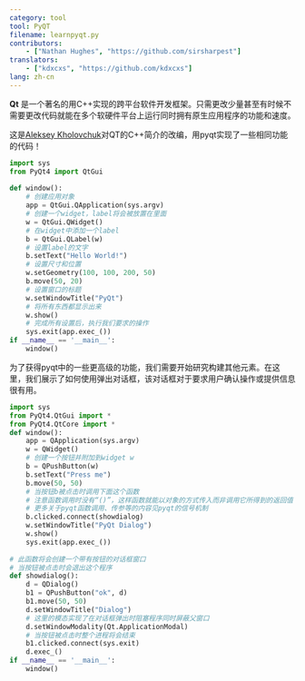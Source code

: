 ```yaml
---
category: tool
tool: PyQT
filename: learnpyqt.py
contributors:
    - ["Nathan Hughes", "https://github.com/sirsharpest"]
translators:
    - ["kdxcxs", "https://github.com/kdxcxs"]
lang: zh-cn
---
```


**Qt** 是一个著名的用C++实现的跨平台软件开发框架。只需更改少量甚至有时候不需要更改代码就能在多个软硬件平台上运行同时拥有原生应用程序的功能和速度。


这是[Aleksey Kholovchuk](https://github.com/vortexxx192)对QT的C++简介的改编，用pyqt实现了一些相同功能的代码！

```python
import sys
from PyQt4 import QtGui
    
def window():
    # 创建应用对象
    app = QtGui.QApplication(sys.argv)
    # 创建一个widget，label将会被放置在里面
    w = QtGui.QWidget()
    # 在widget中添加一个label
    b = QtGui.QLabel(w)
    # 设置label的文字
    b.setText("Hello World!")
    # 设置尺寸和位置
    w.setGeometry(100, 100, 200, 50)
    b.move(50, 20)
    # 设置窗口的标题
    w.setWindowTitle("PyQt")
    # 将所有东西都显示出来
    w.show()
    # 完成所有设置后，执行我们要求的操作
    sys.exit(app.exec_())
if __name__ == '__main__':
    window()
```

为了获得pyqt中的一些更高级的功能，我们需要开始研究构建其他元素。在这里，我们展示了如何使用弹出对话框，该对话框对于要求用户确认操作或提供信息很有用。

```Python 
import sys
from PyQt4.QtGui import *
from PyQt4.QtCore import *
def window():
    app = QApplication(sys.argv)
    w = QWidget()
    # 创建一个按钮并附加到widget w
    b = QPushButton(w)
    b.setText("Press me")
    b.move(50, 50)
    # 当按钮b被点击时调用下面这个函数
    # 注意函数调用时没有“()”，这样函数就能以对象的方式传入而非调用它所得到的返回值
    # 更多关于pyqt函数调用、传参等的内容见pyqt的信号机制
    b.clicked.connect(showdialog)
    w.setWindowTitle("PyQt Dialog")
    w.show()
    sys.exit(app.exec_())
    
# 此函数将会创建一个带有按钮的对话框窗口
# 当按钮被点击时会退出这个程序
def showdialog():
    d = QDialog()
    b1 = QPushButton("ok", d)
    b1.move(50, 50)
    d.setWindowTitle("Dialog")
    # 这里的模态实现了在对话框弹出时阻塞程序同时屏蔽父窗口
    d.setWindowModality(Qt.ApplicationModal)
    # 当按钮被点击时整个进程将会结束
    b1.clicked.connect(sys.exit)
    d.exec_()
if __name__ == '__main__':
    window()
```